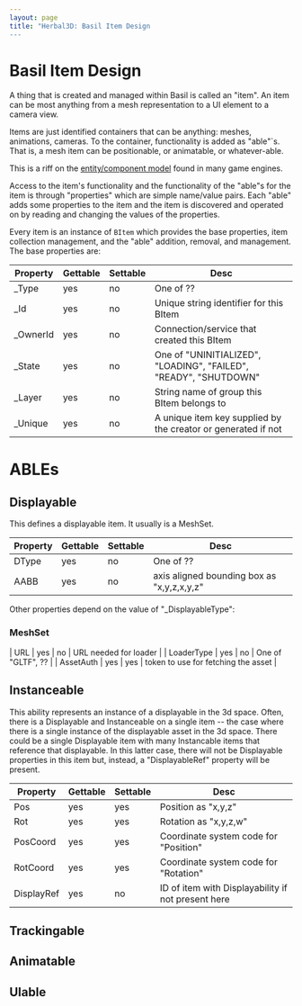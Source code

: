 ```yaml
---
layout: page
title: "Herbal3D: Basil Item Design
---
```

# Basil Item Design

A thing that is created and managed within Basil is called an "item".
An item can be most anything from a mesh representation to a UI element
to a camera view.

Items are just identified containers that can be anything: meshes,
animations, cameras.
To the container, functionality is added as "able"`s. That is, a mesh item can
be positionable, or animatable, or whatever-able.

This is a riff on the [entity/component model] found in many game engines.

Access to the item's functionality and the functionality of the "able"s
for the item is through "properties" which are simple name/value pairs.
Each "able" adds some properties to the item and the
item is discovered and operated on by reading and changing the values of the properties.

Every item is an instance of `BItem` which provides the base properties,
item collection management, and the "able" addition, removal, and management.
The base properties are:

| Property | Gettable | Settable | Desc |
|--------- | -------- | -------- |----- |
| _Type    | yes      | no       | One of ?? |
| _Id      | yes      | no       | Unique string identifier for this BItem |
| _OwnerId | yes      | no       | Connection/service that created this BItem |
| _State   | yes      | no       | One of "UNINITIALIZED", "LOADING", "FAILED", "READY", "SHUTDOWN" |
| _Layer   | yes      | no       | String name of group this BItem belongs to |
| _Unique  | yes      | no       | A unique item key supplied by the creator or generated if not |

# ABLEs

## Displayable

This defines a displayable item. It usually is a MeshSet.

| Property | Gettable | Settable | Desc |
|--------- | -------- | -------- |----- |
| DType    | yes      | no       | One of ?? |
| AABB     | yes      | no       | axis aligned bounding box as "x,y,z,x,y,z" |

Other properties depend on the value of "_DisplayableType":

### MeshSet

| URL      | yes      | no       | URL needed for loader |
| LoaderType | yes    | no       | One of "GLTF", ?? |
| AssetAuth  | yes    | yes      | token to use for fetching the asset |

## Instanceable

This ability represents an instance of a displayable in the 3d space.
Often, there is a Displayable and Instanceable on a single item --
the case where there is a single instance of the displayable asset
in the 3d space. There could be a single Displayable item with
many Instancable items that reference that displayable.
In this latter case, there will not be Displayable properties
in this item but, instead, a "DisplayableRef" property will be present.

| Property | Gettable | Settable | Desc |
|--------- | -------- | -------- |----- |
| Pos      | yes      | yes      | Position as "x,y,z" |
| Rot      | yes      | yes      | Rotation as "x,y,z,w" |
| PosCoord | yes      | yes      | Coordinate system code for "Position" |
| RotCoord | yes      | yes      | Coordinate system code for "Rotation" |
| DisplayRef | yes    | no       | ID of item with Displayability if not present here |

## Trackingable

## Animatable

## UIable

[entity/component model]: https://en.wikipedia.org/wiki/Entity_component_system
[JWT]: https://jwt.io/
[JWT RFC]: https://tools.ietf.org/html/rfc7519
[RFC7519]: https://tools.ietf.org/html/rfc7519
[RFC3339]: https://tools.ietf.org/html/rfc3339
[OAuth2]: https://oauth.net/2/
[WGS 1984]: http://earth-info.nga.mil/GandG/publications/tr8350.2/tr8350_2.html
[OpenSimulator]: http://opensimulator.org/
[View Service]: http://loc-loc.net/
[Herbal System]: http://herbal3d.org/
[Basil Viewer]: http://basilviewer.org/
[Pesto]: http://misterblue.github.io/pesto/
[Ragu]: http://misterblue.github.io/ragu/
[BSD License]: http://opensource.org/licenses/BSD-3-Clause
[MIT License]: http://opensource.org/licenses/MIT
[Apache License]: http://opensource.org/licenses/Apache-2.0
[Creative Commons Attribution-NonCommercial 4.0 International]: http://creativecommons.org/licenses/by-nc/4.0/

<!-- vim: ts=2 sw=2 et ai
-->
